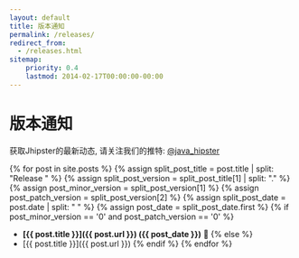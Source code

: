 ```yaml
---
layout: default
title: 版本通知
permalink: /releases/
redirect_from:
  - /releases.html
sitemap:
    priority: 0.4
    lastmod: 2014-02-17T00:00:00-00:00
---
```


# <i class="fa fa-file-text-o"></i> 版本通知

获取Jhipster的最新动态, 请关注我们的推特: [@java_hipster](https://twitter.com/java_hipster)

{% for post in site.posts %}
  {% assign split_post_title = post.title | split: "Release " %}
  {% assign split_post_version = split_post_title[1] | split: "." %}
  {% assign post_minor_version = split_post_version[1] %}
  {% assign post_patch_version = split_post_version[2] %}
  {% assign split_post_date = post.date | split: " " %}
  {% assign post_date = split_post_date.first %}
  {% if post_minor_version == '0' and post_patch_version == '0' %}
  *   **[{{ post.title }}]({{ post.url }}) ({{ post_date }})** :rocket:
  {% else %}
  *   [{{ post.title }}]({{ post.url }})
  {% endif %}
{% endfor %}
